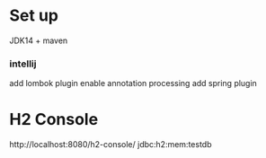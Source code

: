 # Set up 
JDK14 + maven 

### intellij 
add lombok plugin 
enable annotation processing
add spring plugin 


# H2 Console
http://localhost:8080/h2-console/
jdbc:h2:mem:testdb